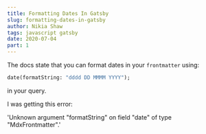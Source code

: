 ```yaml
---
title: Formatting Dates In Gatsby
slug: formatting-dates-in-gatsby
author: Nikia Shaw
tags: javascript gatsby
date: 2020-07-04
part: 1
---
```


The docs state that you can format dates in your `frontmatter` using:

```graphql
date(formatString: "dddd DD MMMM YYYY");
```

in your query.

I was getting this error:

'Unknown argument "formatString" on field "date" of type "MdxFrontmatter".'
